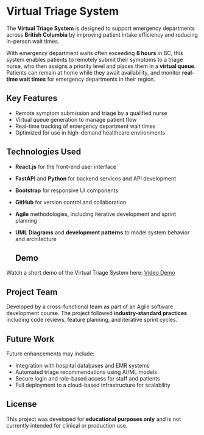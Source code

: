 # Virtual Triage System

The **Virtual Triage System** is designed to support emergency departments across **British Columbia** by improving patient intake efficiency and reducing in-person wait times.

With emergency department waits often exceeding **8 hours** in BC, this system enables patients to remotely submit their symptoms to a triage nurse, who then assigns a priority level and places them in a **virtual queue**. Patients can remain at home while they await availability, and monitor **real-time wait times** for emergency departments in their region.

## Key Features

- Remote symptom submission and triage by a qualified nurse  
- Virtual queue generation to manage patient flow  
- Real-time tracking of emergency department wait times  
- Optimized for use in high-demand healthcare environments  

## Technologies Used

- **React.js** for the front-end user interface  
- **FastAPI** and **Python** for backend services and API development  
- **Bootstrap** for responsive UI components  
- **GitHub** for version control and collaboration  
- **Agile** methodologies, including iterative development and sprint planning  
- **UML Diagrams** and **development patterns** to model system behavior and architecture

  ## Demo

Watch a short demo of the Virtual Triage System here: [Video Demo]([https://example.com/demo-link](https://www.youtube.com/watch?v=FPSUo2NT2v0))

## Project Team

Developed by a cross-functional team as part of an Agile software development course. The project followed **industry-standard practices** including code reviews, feature planning, and iterative sprint cycles.

## Future Work

Future enhancements may include:

- Integration with hospital databases and EMR systems  
- Automated triage recommendations using AI/ML models  
- Secure login and role-based access for staff and patients  
- Full deployment to a cloud-based infrastructure for scalability  

## License

This project was developed for **educational purposes only** and is not currently intended for clinical or production use.
